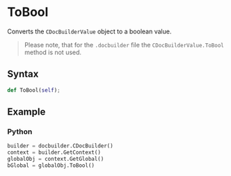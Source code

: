 # ToBool

Converts the `CDocBuilderValue` object to a boolean value.

> Please note, that for the `.docbuilder` file the `CDocBuilderValue.ToBool` method is not used.

## Syntax

```py
def ToBool(self);
```

## Example

### Python

``` py
builder = docbuilder.CDocBuilder()
context = builder.GetContext()
globalObj = context.GetGlobal()
bGlobal = globalObj.ToBool()
```
